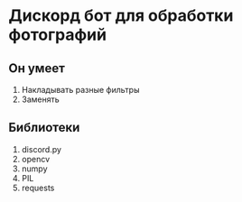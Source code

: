 # Дискорд бот для обработки фотографий
## Он умеет
1. Накладывать разные фильтры
2. Заменять 
## Библиотеки
1. discord.py
2. opencv
3. numpy
4. PIL
5. requests
